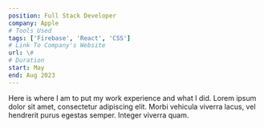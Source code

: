 ```yaml
---
position: Full Stack Developer
company: Apple
# Tools Used
tags: ['Firebase', 'React', 'CSS']
# Link To Company's Website
url: \#
# Duration
start: May
end: Aug 2023
---
```


Here is where I am to put my work experience and what I did. Lorem ipsum dolor sit amet, consectetur adipiscing elit. Morbi vehicula viverra lacus, vel hendrerit purus egestas semper. Integer viverra quam.
